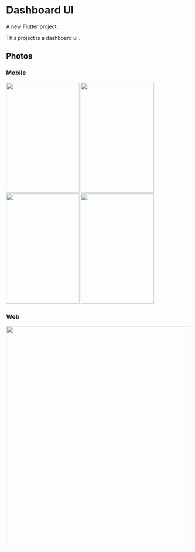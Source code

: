 # Dashboard UI

A new Flutter project.

This project is a dashboard ui .

## Photos
### Mobile
<a href="url"><img src="https://i.ibb.co/Wk8yfmz/mob1-google.png"  height="300" width="200" ></a>
<a href="url"><img src="https://i.ibb.co/Pwkr7bG/mob2-google.png)"  height="300" width="200" ></a>
<a href="url"><img src="https://i.ibb.co/cXG1SpH/mob4-google.png"  height="300" width="200" ></a>
<a href="url"><img src="https://i.ibb.co/cXG1SpH/mob4-google.png"  height="300" width="200" ></a>


### Web

<a href="url"><img src="https://i.ibb.co/9sxK9Rs/dashboard-macbookpro.png"  height="600" width="500" ></a>
